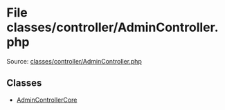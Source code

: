 File classes/controller/AdminController.php
=========

Source: [classes/controller/AdminController.php](https://github.com/PrestaShop/PrestaShop/blob/1.6.0.13/classes/controller/AdminController.php)


Classes
-------

* [AdminControllerCore](class.AdminControllerCore.md)

